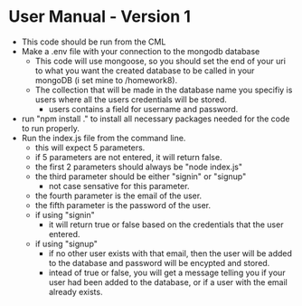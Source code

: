 # User Manual - Version 1
- This code should be run from the CML
- Make a .env file with your connection to the mongodb database
	- This code will use mongoose, so you should set the end of your uri to what you want the created database to be called in your mongoDB (i set mine to /homework8).
	- The collection that will be made in the database name you specifiy is users where all the users credentials will be stored.
		- users contains a field for username and password.
- run "npm install ." to install all necessary packages needed for the code to run properly.
- Run the index.js file from the command line.
	- this will expect 5 parameters.
	- if 5 parameters are not entered, it will return false.
	- the first 2 parameters should always be "node index.js"
	- the third parameter should be either "signin" or "signup"
		- not case sensative for this parameter.
	- the fourth parameter is the email of the user.
	- the fifth parameter is the password of the user.
	- if using "signin"
		- it will return true or false based on the credentials that the user entered.
	- if using "signup" 
		- if no other user exists with that email, then the user will be added to the database and password will be encypted and stored.
		- intead of true or false, you will get a message telling you if your user had been added to the database, or if a user with the email already exists.
